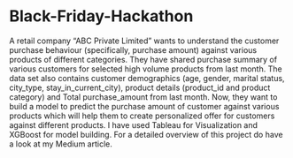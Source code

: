 # Black-Friday-Hackathon
A retail company “ABC Private Limited” wants to understand the customer purchase behaviour (specifically, purchase amount) against various products of different categories. They have shared purchase summary of various customers for selected high volume products from last month. The data set also contains customer demographics (age, gender, marital status, city_type, stay_in_current_city), product details (product_id and product category) and Total purchase_amount from last month. Now, they want to build a model to predict the purchase amount of customer against various products which will help them to create personalized offer for customers against different products.  I have used Tableau for Visualization and XGBoost for model building. For a detailed overview of this project do have a look at my Medium article.
